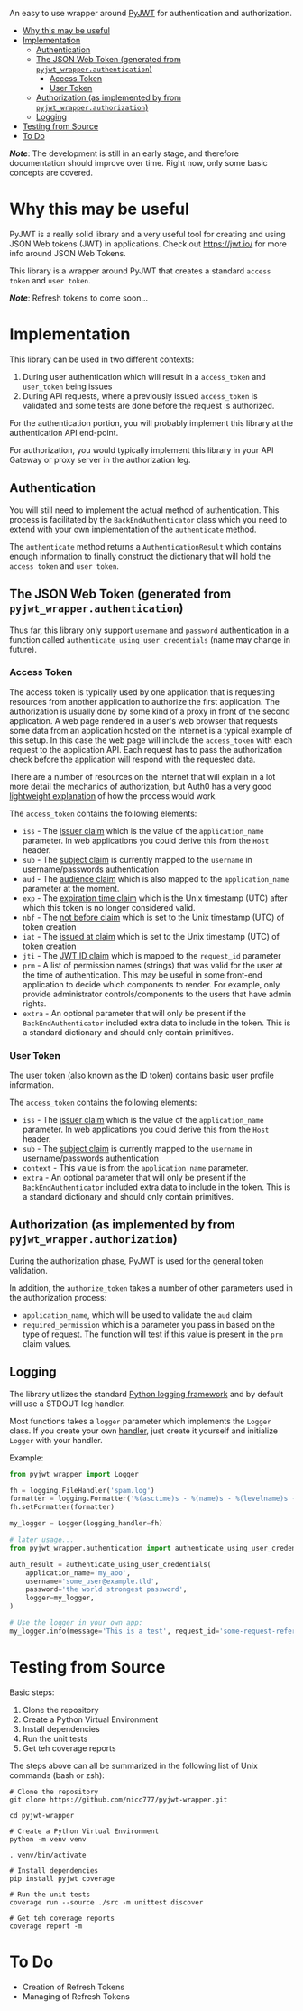 An easy to use wrapper around [PyJWT](https://pyjwt.readthedocs.io/en/stable/index.html) for authentication and authorization.

- [Why this may be useful](#why-this-may-be-useful)
- [Implementation](#implementation)
  - [Authentication](#authentication)
  - [The JSON Web Token (generated from `pyjwt_wrapper.authentication`)](#the-json-web-token-generated-from-pyjwt_wrapperauthentication)
    - [Access Token](#access-token)
    - [User Token](#user-token)
  - [Authorization (as implemented by from `pyjwt_wrapper.authorization`)](#authorization-as-implemented-by-from-pyjwt_wrapperauthorization)
  - [Logging](#logging)
- [Testing from Source](#testing-from-source)
- [To Do](#to-do)

**_Note_**: The development is still in an early stage, and therefore documentation should improve over time. Right now, only some basic concepts are covered.

# Why this may be useful

PyJWT is a really solid library and a very useful tool for creating and using JSON Web tokens (JWT) in applications. Check out https://jwt.io/ for more info around JSON Web Tokens.

This library is a wrapper around PyJWT that creates a standard `access token` and `user token`.

**_Note_**: Refresh tokens to come soon...

# Implementation

This library can be used in two different contexts:

1. During user authentication which will result in a `access_token` and `user_token` being issues
2. During API requests, where a previously issued `access_token` is validated and some tests are done before the request is authorized.

For the authentication portion, you will probably implement this library at the authentication API end-point.

For authorization, you would typically implement this library in your API Gateway or proxy server in the authorization leg.

## Authentication

You will still need to implement the actual method of authentication. This process is facilitated by the `BackEndAuthenticator` class which you need to extend with your own implementation of the `authenticate` method.

The `authenticate` method returns a `AuthenticationResult` which contains enough information to finally construct the dictionary that will hold the `access token` and `user token`.

## The JSON Web Token (generated from `pyjwt_wrapper.authentication`)

Thus far, this library only support `username` and `password` authentication in a function called `authenticate_using_user_credentials` (name may change in future).

### Access Token

The access token is typically used by one application that is requesting resources from another application to authorize the first application. The authorization is usually done by some kind of a proxy in front of the second application. A web page rendered in a user's web browser that requests some data from an application hosted on the Internet is a typical example of this setup. In this case the web page will include the `access_token` with each request to the application API. Each request has to pass the authorization check before the application will respond with the requested data.

There are a number of resources on the Internet that will explain in a lot more detail the mechanics of authorization, but Auth0 has a very good [lightweight explanation](https://auth0.com/docs/tokens/json-web-tokens/validate-json-web-tokens) of how the process would work.

The `access_token` contains the following elements:

* `iss` - The [issuer claim](https://tools.ietf.org/html/rfc7519#section-4.1.1) which is the value of the `application_name` parameter. In web applications you could derive this from the `Host` header.
* `sub` - The [subject claim](https://tools.ietf.org/html/rfc7519#section-4.1.2) is currently mapped to the `username` in username/passwords authentication
* `aud` - The [audience claim](https://tools.ietf.org/html/rfc7519#section-4.1.3) which is also mapped to the `application_name` parameter at the moment.
* `exp` - The [expiration time claim](https://tools.ietf.org/html/rfc7519#section-4.1.4) which is the Unix timestamp (UTC) after which this token is no longer considered valid.
* `nbf` - The [not before claim](https://tools.ietf.org/html/rfc7519#section-4.1.5) which is set to the Unix timestamp (UTC) of token creation
* `iat` - The [issued at claim](https://tools.ietf.org/html/rfc7519#section-4.1.6) which is set to the Unix timestamp (UTC) of token creation
* `jti` - The [JWT ID claim](https://tools.ietf.org/html/rfc7519#section-4.1.7) which is mapped to the `request_id` parameter
* `prm` - A list of permission names (strings) that was valid for the user at the time of authentication. This may be useful in some front-end application to decide which components to render. For example, only provide administrator controls/components to the users that have admin rights.
* `extra` - An optional parameter that will only be present if the `BackEndAuthenticator` included extra data to include in the token. This is a standard dictionary and should only contain primitives.

### User Token

The user token (also known as the ID token) contains basic user profile information. 

The `access_token` contains the following elements:

* `iss` - The [issuer claim](https://tools.ietf.org/html/rfc7519#section-4.1.1) which is the value of the `application_name` parameter. In web applications you could derive this from the `Host` header.
* `sub` - The [subject claim](https://tools.ietf.org/html/rfc7519#section-4.1.2) is currently mapped to the `username` in username/passwords authentication
* `context` - This value is from the `application_name` parameter.
* `extra` - An optional parameter that will only be present if the `BackEndAuthenticator` included extra data to include in the token. This is a standard dictionary and should only contain primitives.

## Authorization (as implemented by from `pyjwt_wrapper.authorization`)

During the authorization phase, PyJWT is used for the general token validation.

In addition, the `authorize_token` takes a number of other parameters used in the authorization process:

* `application_name`, which will be used to validate the `aud` claim
* `required_permission` which is a parameter you pass in based on the type of request. The function will test if this value is present in the `prm` claim values.

## Logging

The library utilizes the standard [Python logging framework](https://docs.python.org/3/library/logging.html) and by default will use a STDOUT log handler.

Most functions takes a `logger` parameter which implements the `Logger` class. If you create your own [handler](https://docs.python.org/3/howto/logging.html#useful-handlers), just create it yourself and initialize `Logger` with your handler. 

Example:

```python
from pyjwt_wrapper import Logger

fh = logging.FileHandler('spam.log')
formatter = logging.Formatter('%(asctime)s - %(name)s - %(levelname)s - %(message)s')
fh.setFormatter(formatter)

my_logger = Logger(logging_handler=fh)

# later usage...
from pyjwt_wrapper.authentication import authenticate_using_user_credentials

auth_result = authenticate_using_user_credentials(
    application_name='my_aoo',
    username='some_user@example.tld',
    password='the world strongest password',
    logger=my_logger,
)

# Use the logger in your own app:
my_logger.info(message='This is a test', request_id='some-request-reference...')
```

# Testing from Source

Basic steps:

1. Clone the repository
2. Create a Python Virtual Environment
3. Install dependencies
4. Run the unit tests
5. Get teh coverage reports

The steps above can all be summarized in the following list of Unix commands (bash or zsh):

```shell
# Clone the repository
git clone https://github.com/nicc777/pyjwt-wrapper.git

cd pyjwt-wrapper

# Create a Python Virtual Environment
python -m venv venv

. venv/bin/activate

# Install dependencies
pip install pyjwt coverage

# Run the unit tests
coverage run --source ./src -m unittest discover

# Get teh coverage reports
coverage report -m
```

# To Do

* Creation of Refresh Tokens
* Managing of Refresh Tokens
